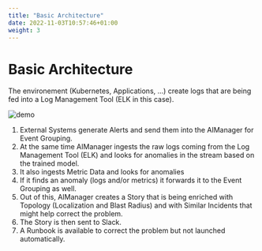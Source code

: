 ```yaml
---
title: "Basic Architecture"
date: 2022-11-03T10:57:46+01:00
weight: 3
---
```

# Basic Architecture

The environement (Kubernetes, Applications, ...) create logs that are being fed into a Log Management Tool (ELK in this case).

![demo](/cp4waiops-training/pics/waiops_arch_overview.jpg)

1. External Systems generate Alerts and send them into the AIManager for Event Grouping.
1. At the same time AIManager ingests the raw logs coming from the Log Management Tool (ELK) and looks for anomalies in the stream based on the trained model.
2. It also ingests Metric Data and looks for anomalies
1. If it finds an anomaly (logs and/or metrics) it forwards it to the Event Grouping as well.
1. Out of this, AIManager creates a Story that is being enriched with Topology (Localization and Blast Radius) and with Similar Incidents that might help correct the problem.
1. The Story is then sent to Slack.
1. A Runbook is available to correct the problem but not launched automatically.